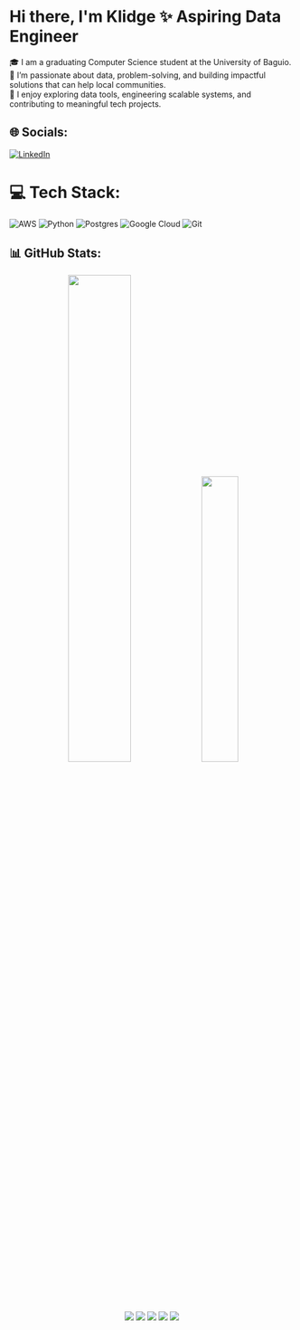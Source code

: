 <h1>Hi there, I'm Klidge ✨ Aspiring Data Engineer</h1>
🎓 I am a graduating Computer Science student at the University of Baguio.  <br>
🚀 I’m passionate about data, problem-solving, and building impactful solutions that can help local communities.  <br>
🌱 I enjoy exploring data tools, engineering scalable systems, and contributing to meaningful tech projects.  

## 🌐 Socials:
[![LinkedIn](https://img.shields.io/badge/LinkedIn-%230077B5.svg?logo=linkedin&logoColor=white)](https://linkedin.com/in/klidge-galutera) 

# 💻 Tech Stack:
![AWS](https://img.shields.io/badge/AWS-%23FF9900.svg?style=for-the-badge&logo=amazon-aws&logoColor=white) ![Python](https://img.shields.io/badge/python-3670A0?style=for-the-badge&logo=python&logoColor=ffdd54) ![Postgres](https://img.shields.io/badge/postgres-%23316192.svg?style=for-the-badge&logo=postgresql&logoColor=white) ![Google Cloud](https://img.shields.io/badge/GoogleCloud-%234285F4.svg?style=for-the-badge&logo=google-cloud&logoColor=white) ![Git](https://img.shields.io/badge/git-%23F05033.svg?style=for-the-badge&logo=git&logoColor=white)
## 📊 GitHub Stats:
<div align="center">
<img width="47%" src="https://github-readme-stats.vercel.app/api?username=CaesarKlidgeGalutera&theme=tokyonight&show_icons=true&hide_border=true&count_private=true"/>

<img width="36%" src="https://github-readme-stats.vercel.app/api/top-langs/?username=CaesarKlidgeGalutera&theme=tokyonight&show_icons=true&hide_border=true&layout=compact"/>

<br>
<img src="https://img.shields.io/badge/Amazon%20S3-FF9900?style=for-the-badge&logo=amazons3&logoColor=white" />
<img src="https://img.shields.io/badge/PostgreSQL-316192?style=for-the-badge&logo=postgresql&logoColor=white" />
<img src="https://img.shields.io/badge/Looker Studio-4285F4?style=for-the-badge&logo=looker&logoColor=white" />
<img src="https://img.shields.io/badge/GoogleBigQuery-669DF6?style=for-the-badge&logo=googlebigquery&logoColor=white" />
<img src="https://img.shields.io/badge/GIT-E44C30?style=for-the-badge&logo=git&logoColor=white" /> 
